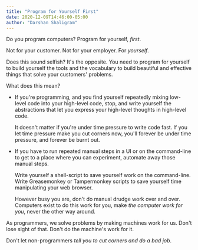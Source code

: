 ```yaml
---
title: "Program for Yourself First"
date: 2020-12-09T14:46:00-05:00
author: "Darshan Shaligram"
---
```


Do you program computers? Program for yourself, _first_.

Not for your customer. Not for your employer. For _yourself_.

Does this sound selfish? It's the opposite. You need to program for yourself to
build yourself the tools and the vocabulary to build beautiful and effective
things that solve your customers' problems.

What does this mean?

* If you're programming, and you find yourself repeatedly mixing low-level code
  into your high-level code, stop, and write yourself the abstractions that let
  you express your high-level thoughts in high-level code.
  
  It doesn't matter if you're under time pressure to write code fast. If you let
  time pressure make you cut corners now, you'll forever be under time pressure,
  and forever be burnt out.
  
* If you have to run repeated manual steps in a UI or on the command-line to get
  to a place where you can experiment, automate away those manual steps. 
  
  Write yourself a shell-script to save yourself work on the command-line. Write
  Greasemonkey or Tampermonkey scripts to save yourself time manipulating your
  web browser.
  
  However busy you are, don't do manual drudge work over and over. Computers
  exist to do this work for you, make _the computer work for you_, never the
  other way around.

As programmers, we solve problems by making machines work for us. Don't lose
sight of that. Don't do the machine's work for it. 

Don't let non-programmers _tell you to cut corners and do a bad job_.
